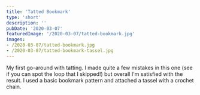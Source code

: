 ```yaml
---
title: 'Tatted Bookmark'
type: 'short'
description: ''
pubDate: '2020-03-07'
featuredImage: '/2020-03-07/tatted-bookmark.jpg'
images:
- /2020-03-07/tatted-bookmark.jpg
- /2020-03-07/tatted-bookmark-tassel.jpg
---
```

My first go-around with tatting<!--more-->. I made quite a few mistakes in this one (see if you can spot the loop that I skipped!) but overall I'm satisfied with the result. I used a basic bookmark pattern and attached a tassel with a crochet chain.